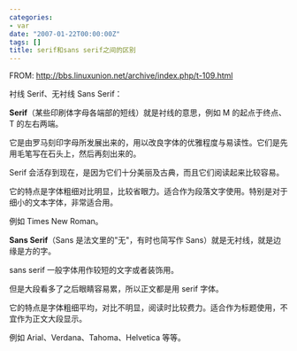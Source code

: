 ```yaml
---
categories:
- var
date: "2007-01-22T00:00:00Z"
tags: []
title: serif和sans serif之间的区别
---
```


FROM: <http://bbs.linuxunion.net/archive/index.php/t-109.html>

衬线 Serif、无衬线 Sans Serif：

**Serif**（某些印刷体字母各端部的短线）就是衬线的意思，例如 M 的起点于终点、T 的左右两端。

它是由罗马刻印字母所发展出来的，用以改良字体的优雅程度与易读性。它们是先用毛笔写在石头上，然后再刻出来的。

Serif 会活存到现在，是因为它们十分美丽及古典，而且它们阅读起来比较容易。

它的特点是字体粗细对比明显，比较省眼力。适合作为段落文字使用。特别是对于细小的文本字体，非常适合用。

例如 Times New Roman。

**Sans Serif**（Sans 是法文里的"无"，有时也简写作 Sans）就是无衬线，就是边缘是方的字。

sans serif 一般字体用作较短的文字或者装饰用。

但是大段看多了之后眼睛容易累，所以正文都是用 serif 字体。

它的特点是字体粗细平均，对比不明显，阅读时比较费力。适合作为标题使用，不宜作为正文大段显示。

例如 Arial、Verdana、Tahoma、Helvetica 等等。
